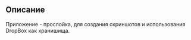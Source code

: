 Описание
-----
Приложение - прослойка, для создания скриншотов и использования DropBox как хранишища.


